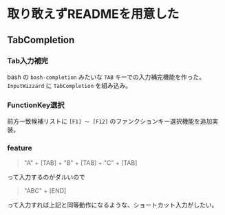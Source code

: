 # 取り敢えずREADMEを用意した

## TabCompletion

### Tab入力補完

bash の `bash-completion` みたいな `TAB` キーでの入力補完機能を作った。  
`InputWizzard` に `TabCompletion` を組み込み。

### FunctionKey選択

前方一致候補リストに `[F1] ～ [F12]` のファンクションキー選択機能を追加実装。

### feature

> "A" + [TAB] + "B" + [TAB] + "C" + [TAB]

って入力するのがダルいので

> "ABC" + [END]

って入力すれば上記と同等動作になるような、ショートカット入力がしたい。
